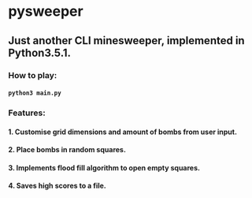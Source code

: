 # pysweeper
## Just another CLI minesweeper, implemented in Python3.5.1.


### How to play:
#### `python3 main.py`
 

### Features:
#### 1. Customise grid dimensions and amount of bombs from user input.
#### 2. Place bombs in random squares.
#### 3. Implements flood fill algorithm to open empty squares.
#### 4. Saves high scores to a file.
